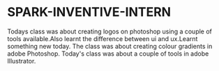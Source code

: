 # SPARK-INVENTIVE-INTERN
Todays class was about creating logos on photoshop using a couple of tools available.Also learnt the difference between ui and ux.Learnt something new today.
The class was about creating colour gradients in adobe Photoshop.
Today's class was about a couple of tools in adobe Illustrator. 
